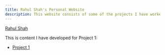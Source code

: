 ```yaml
---
title: Rahul Shah's Personal Website
description: This website consists of some of the projects I have worked on.
---
```


[Rahul Shah](/pics/rahulshah.jpg)

This is content I have developed for Project 1:
- [Project 1](/Project1/index.md)
